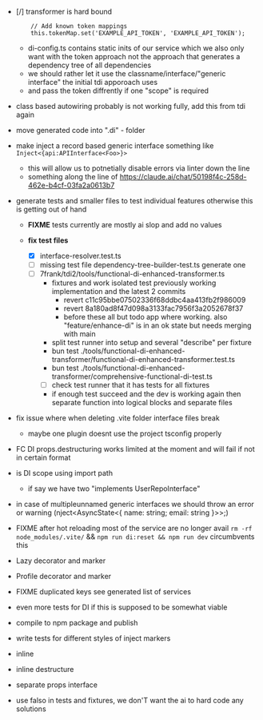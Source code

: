 - [/] transformer is hard bound

  ```tỳpescript
      // Add known token mappings
      this.tokenMap.set('EXAMPLE_API_TOKEN', 'EXAMPLE_API_TOKEN');

  ```

  - di-config.ts contains static inits of our service which we also only want with the token approach not the approach that generates a dependency tree of all dependencies
  - we should rather let it use the classname/interface/"generic interface" the initial tdi apporoach uses
  - and pass the token diffrently if one "scope" is required

- class based autowiring probably is not working fully, add this from tdi again
- move generated code into ".di" - folder
- make inject a record based generic interface something like `Inject<{api:APIInterface<Foo>}>`
  - this will allow us to potnetially disable errors via linter down the line
  - something along the line of https://claude.ai/chat/50198f4c-258d-462e-b4cf-03fa2a0613b7
- generate tests and smaller files to test individual features otherwise this is getting out of hand

  - **FIXME** tests currently are mostly ai slop and add no values

  - **fix test files**
    - [x] interface-resolver.test.ts
    - [ ] missing test file dependency-tree-builder-test.ts generate one
    - [ ] 7frank/tdi2/tools/functional-di-enhanced-transformer.ts
      - fixtures and work isolated test previously working implementation and the latest 2 commits
        - revert c11c95bbe07502336f68ddbc4aa413fb2f986009
        - revert 8a180ad8f47d098a3133fac7956f3a2052678f37
        - before these all but todo app where working. also "feature/enhance-di" is in an ok state but needs merging with main
      - split test runner into setup and several "describe" per fixture
      - bun test ./tools/functional-di-enhanced-transformer/functional-di-enhanced-transformer.test.ts
      - bun test ./tools/functional-di-enhanced-transformer/comprehensive-functional-di-test.ts
      - [ ] check test runner that it has tests for all fixtures
      - if enough test succeed and the dev is working again then separate function into logical blocks and separate files

- fix issue where when deleting .vite folder interface files break
  - maybe one plugin doesnt use the project tsconfig properly
- FC DI props.destructuring works limited at the moment and will fail if not in certain format
- is DI scope using import path
  - if say we have two "implements UserRepoInterface"
- in case of multipleunnamed generic interfaces we should throw an error or warning (nject<AsyncState<{ name: string; email: string }>>;)
- FIXME after hot reloading most of the service are no longer avail `rm -rf node_modules/.vite/` && `npm run di:reset && npm run dev` circumbvents this
- Lazy decorator and marker
- Profile decorator and marker
- FIXME duplicated keys see generated list of services
- even more tests for DI if this is supposed to be somewhat viable
- compile to npm package and publish
- write tests for different styles of inject markers
- inline
- inline destructure
- separate props interface
- use falso in tests and fixtures, we don'T want the ai to hard code any solutions
